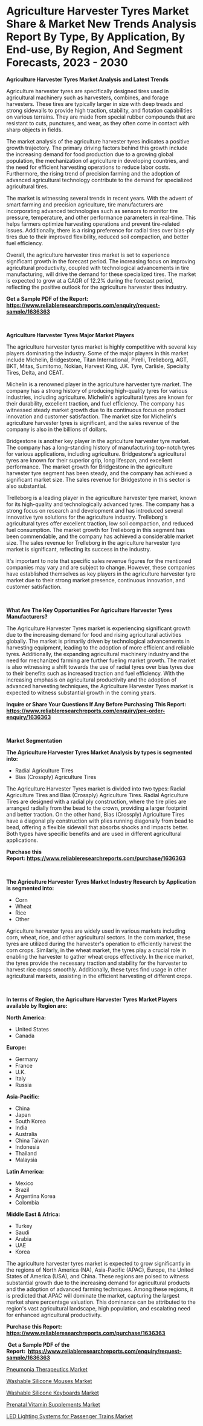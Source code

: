 <p><h1>Agriculture Harvester Tyres Market Share & Market New Trends Analysis Report By Type, By Application, By End-use, By Region, And Segment Forecasts, 2023 - 2030</h1></p><p><strong>Agriculture Harvester Tyres Market Analysis and Latest Trends</strong></p>
<p><p>Agriculture harvester tyres are specifically designed tires used in agricultural machinery such as harvesters, combines, and forage harvesters. These tires are typically larger in size with deep treads and strong sidewalls to provide high traction, stability, and flotation capabilities on various terrains. They are made from special rubber compounds that are resistant to cuts, punctures, and wear, as they often come in contact with sharp objects in fields.</p><p>The market analysis of the agriculture harvester tyres indicates a positive growth trajectory. The primary driving factors behind this growth include the increasing demand for food production due to a growing global population, the mechanization of agriculture in developing countries, and the need for efficient harvesting operations to reduce labor costs. Furthermore, the rising trend of precision farming and the adoption of advanced agricultural technology contribute to the demand for specialized agricultural tires.</p><p>The market is witnessing several trends in recent years. With the advent of smart farming and precision agriculture, tire manufacturers are incorporating advanced technologies such as sensors to monitor tire pressure, temperature, and other performance parameters in real-time. This helps farmers optimize harvesting operations and prevent tire-related issues. Additionally, there is a rising preference for radial tires over bias-ply tires due to their improved flexibility, reduced soil compaction, and better fuel efficiency.</p><p>Overall, the agriculture harvester tires market is set to experience significant growth in the forecast period. The increasing focus on improving agricultural productivity, coupled with technological advancements in tire manufacturing, will drive the demand for these specialized tires. The market is expected to grow at a CAGR of 12.2% during the forecast period, reflecting the positive outlook for the agriculture harvester tires industry.</p></p>
<p><strong>Get a Sample PDF of the Report:&nbsp; <a href="https://www.reliableresearchreports.com/enquiry/request-sample/1636363">https://www.reliableresearchreports.com/enquiry/request-sample/1636363</a></strong></p>
<p>&nbsp;</p>
<p><strong>Agriculture Harvester Tyres Major Market Players</strong></p>
<p><p>The agriculture harvester tyres market is highly competitive with several key players dominating the industry. Some of the major players in this market include Michelin, Bridgestone, Titan International, Pirelli, Trelleborg, AGT, BKT, Mitas, Sumitomo, Nokian, Harvest King, J.K. Tyre, Carlisle, Specialty Tires, Delta, and CEAT.</p><p>Michelin is a renowned player in the agriculture harvester tyre market. The company has a strong history of producing high-quality tyres for various industries, including agriculture. Michelin's agricultural tyres are known for their durability, excellent traction, and fuel efficiency. The company has witnessed steady market growth due to its continuous focus on product innovation and customer satisfaction. The market size for Michelin's agriculture harvester tyres is significant, and the sales revenue of the company is also in the billions of dollars.</p><p>Bridgestone is another key player in the agriculture harvester tyre market. The company has a long-standing history of manufacturing top-notch tyres for various applications, including agriculture. Bridgestone's agricultural tyres are known for their superior grip, long lifespan, and excellent performance. The market growth for Bridgestone in the agriculture harvester tyre segment has been steady, and the company has achieved a significant market size. The sales revenue for Bridgestone in this sector is also substantial.</p><p>Trelleborg is a leading player in the agriculture harvester tyre market, known for its high-quality and technologically advanced tyres. The company has a strong focus on research and development and has introduced several innovative tyre solutions for the agriculture industry. Trelleborg's agricultural tyres offer excellent traction, low soil compaction, and reduced fuel consumption. The market growth for Trelleborg in this segment has been commendable, and the company has achieved a considerable market size. The sales revenue for Trelleborg in the agriculture harvester tyre market is significant, reflecting its success in the industry.</p><p>It's important to note that specific sales revenue figures for the mentioned companies may vary and are subject to change. However, these companies have established themselves as key players in the agriculture harvester tyre market due to their strong market presence, continuous innovation, and customer satisfaction.</p></p>
<p>&nbsp;</p>
<p><strong>What Are The Key Opportunities For Agriculture Harvester Tyres Manufacturers?</strong></p>
<p><p>The Agriculture Harvester Tyres market is experiencing significant growth due to the increasing demand for food and rising agricultural activities globally. The market is primarily driven by technological advancements in harvesting equipment, leading to the adoption of more efficient and reliable tyres. Additionally, the expanding agricultural machinery industry and the need for mechanized farming are further fueling market growth. The market is also witnessing a shift towards the use of radial tyres over bias tyres due to their benefits such as increased traction and fuel efficiency. With the increasing emphasis on agricultural productivity and the adoption of advanced harvesting techniques, the Agriculture Harvester Tyres market is expected to witness substantial growth in the coming years.</p></p>
<p><strong>Inquire or Share Your Questions If Any Before Purchasing This Report: <a href="https://www.reliableresearchreports.com/enquiry/pre-order-enquiry/1636363">https://www.reliableresearchreports.com/enquiry/pre-order-enquiry/1636363</a></strong></p>
<p>&nbsp;</p>
<p><strong>Market Segmentation</strong></p>
<p><strong>The Agriculture Harvester Tyres Market Analysis by types is segmented into:</strong></p>
<p><ul><li>Radial Agriculture Tires</li><li>Bias (Crossply) Agriculture Tires</li></ul></p>
<p><p>The Agriculture Harvester Tyres market is divided into two types: Radial Agriculture Tires and Bias (Crossply) Agriculture Tires. Radial Agriculture Tires are designed with a radial ply construction, where the tire plies are arranged radially from the bead to the crown, providing a larger footprint and better traction. On the other hand, Bias (Crossply) Agriculture Tires have a diagonal ply construction with plies running diagonally from bead to bead, offering a flexible sidewall that absorbs shocks and impacts better. Both types have specific benefits and are used in different agricultural applications.</p></p>
<p><strong>Purchase this Report:&nbsp;<a href="https://www.reliableresearchreports.com/purchase/1636363">https://www.reliableresearchreports.com/purchase/1636363</a></strong></p>
<p>&nbsp;</p>
<p><strong>The Agriculture Harvester Tyres Market Industry Research by Application is segmented into:</strong></p>
<p><ul><li>Corn</li><li>Wheat</li><li>Rice</li><li>Other</li></ul></p>
<p><p>Agriculture harvester tyres are widely used in various markets including corn, wheat, rice, and other agricultural sectors. In the corn market, these tyres are utilized during the harvester's operation to efficiently harvest the corn crops. Similarly, in the wheat market, the tyres play a crucial role in enabling the harvester to gather wheat crops effectively. In the rice market, the tyres provide the necessary traction and stability for the harvester to harvest rice crops smoothly. Additionally, these tyres find usage in other agricultural markets, assisting in the efficient harvesting of different crops.</p></p>
<p>&nbsp;</p>
<p><strong>In terms of Region, the Agriculture Harvester Tyres Market Players available by Region are:</strong></p>
<p>
    <p> <strong> North America: </strong>
        <ul>
            <li>United States</li>
            <li>Canada</li>
        </ul>
        </p> 
    <p> <strong> Europe: </strong>
        <ul>
            <li>Germany</li>
            <li>France</li>
            <li>U.K.</li>
            <li>Italy</li>
            <li>Russia</li>
        </ul>
        </p> 
    <p> <strong> Asia-Pacific: </strong>
        <ul>
            <li>China</li>
            <li>Japan</li>
            <li>South Korea</li>
            <li>India</li>
            <li>Australia</li>
            <li>China Taiwan</li>
            <li>Indonesia</li>
            <li>Thailand</li>
            <li>Malaysia</li>
        </ul>
        </p> 
    <p> <strong> Latin America: </strong>
        <ul>
            <li>Mexico</li>
            <li>Brazil</li>
            <li>Argentina Korea</li>
            <li>Colombia</li>
        </ul>
        </p> 
    <p> <strong> Middle East & Africa: </strong>
        <ul>
            <li>Turkey</li>
            <li>Saudi</li>
            <li>Arabia</li>
            <li>UAE</li>
            <li>Korea</li>
        </ul>
    </p>
    </p>
<p><p>The agriculture harvester tyres market is expected to grow significantly in the regions of North America (NA), Asia-Pacific (APAC), Europe, the United States of America (USA), and China. These regions are poised to witness substantial growth due to the increasing demand for agricultural products and the adoption of advanced farming techniques. Among these regions, it is predicted that APAC will dominate the market, capturing the largest market share percentage valuation. This dominance can be attributed to the region's vast agricultural landscape, high population, and escalating need for enhanced agricultural productivity.</p></p>
<p><strong>Purchase this Report: <a href="https://www.reliableresearchreports.com/purchase/1636363">https://www.reliableresearchreports.com/purchase/1636363</a></strong></p>
<p>&nbsp;<strong>Get a Sample PDF of the Report:&nbsp;&nbsp;<a href="https://www.reliableresearchreports.com/enquiry/request-sample/1636363">https://www.reliableresearchreports.com/enquiry/request-sample/1636363</a></strong></p>
<p><strong></strong></p>
<p><p><a href="https://medium.com/@ebbaeffertz1951/pneumonia-therapeutics-market-report-reveals-the-latest-trends-and-growth-opportunities-of-this-31201959749f">Pneumonia Therapeutics Market</a></p><p><a href="https://www.linkedin.com/pulse/washable-silicone-mouses-market-research-report-unlocks-analysis-zomqe/">Washable Silicone Mouses Market</a></p><p><a href="https://www.linkedin.com/pulse/washable-silicone-keyboards-market-challenges-opportunities-o1wue/">Washable Silicone Keyboards Market</a></p><p><a href="https://medium.com/@verlielesch1927/decoding-prenatal-vitamin-supplements-market-metrics-market-share-trends-and-growth-patterns-1e2d68d58788">Prenatal Vitamin Supplements Market</a></p><p><a href="https://www.linkedin.com/pulse/decoding-led-lighting-systems-passenger-trains-market-uft1e/">LED Lighting Systems for Passenger Trains Market</a></p></p>